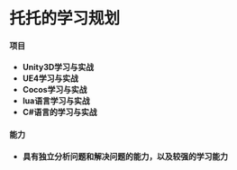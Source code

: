 # 托托的学习规划

#### 项目

- **Unity3D学习与实战**
- **UE4学习与实战**
- **Cocos学习与实战**
- **lua语言学习与实战**
- **C#语言的学习与实战**

#### 能力

- **具有独立分析问题和解决问题的能力，以及较强的学习能力**
  

  


